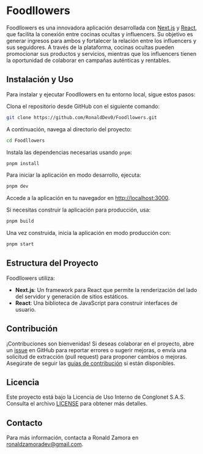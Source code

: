 # Foodllowers

Foodllowers es una innovadora aplicación desarrollada con [Next.js](https://nextjs.org/) y [React](https://reactjs.org/), que facilita la conexión entre cocinas ocultas y influencers. Su objetivo es generar ingresos para ambos y fortalecer la relación entre los influencers y sus seguidores. A través de la plataforma, cocinas ocultas pueden promocionar sus productos y servicios, mientras que los influencers tienen la oportunidad de colaborar en campañas auténticas y rentables.

## Instalación y Uso

Para instalar y ejecutar Foodllowers en tu entorno local, sigue estos pasos:

Clona el repositorio desde GitHub con el siguiente comando:

```bash
git clone https://github.com/RonaldDev0/Foodllowers.git
```

A continuación, navega al directorio del proyecto:

```bash
cd Foodllowers
```

Instala las dependencias necesarias usando `pnpm`:

```bash
pnpm install
```

Para iniciar la aplicación en modo desarrollo, ejecuta:

```bash
pnpm dev
```

Accede a la aplicación en tu navegador en [http://localhost:3000](http://localhost:3000).

Si necesitas construir la aplicación para producción, usa:

```bash
pnpm build
```

Una vez construida, inicia la aplicación en modo producción con:

```bash
pnpm start
```

## Estructura del Proyecto

Foodllowers utiliza:

- **Next.js**: Un framework para React que permite la renderización del lado del servidor y generación de sitios estáticos.
- **React**: Una biblioteca de JavaScript para construir interfaces de usuario.

## Contribución

¡Contribuciones son bienvenidas! Si deseas colaborar en el proyecto, abre un [issue](https://github.com/RonaldDev0/Foodllowers/issues) en GitHub para reportar errores o sugerir mejoras, o envía una solicitud de extracción (pull request) para proponer cambios o mejoras. Asegúrate de seguir las [guías de contribución](CONTRIBUTING.md) si están disponibles.

## Licencia

Este proyecto está bajo la Licencia de Uso Interno de Conglonet S.A.S. Consulta el archivo [LICENSE](./LICENSE) para obtener más detalles.

## Contacto

Para más información, contacta a Ronald Zamora en [ronaldzamoradev@gmail.com](mailto:ronaldzamoradev@gmail.com).
```
